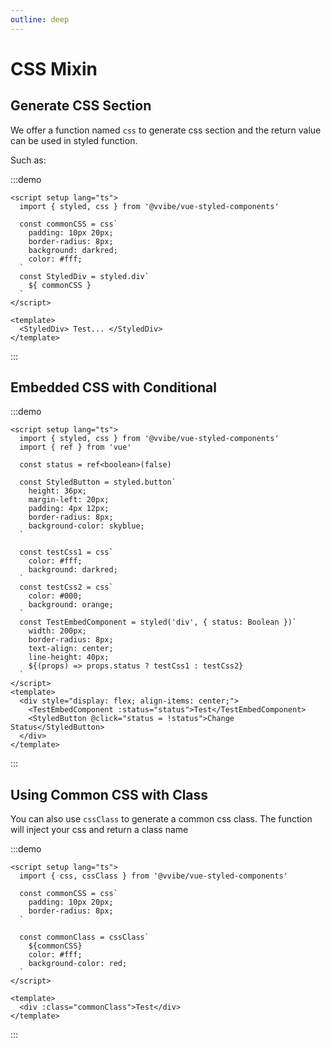 ```yaml
---
outline: deep
---
```


# CSS Mixin

## Generate CSS Section

We offer a function named `css` to generate css section and the return value can be used in styled function.

Such as:

:::demo
```vue
<script setup lang="ts">
  import { styled, css } from '@vvibe/vue-styled-components'
  
  const commonCSS = css`
    padding: 10px 20px;
    border-radius: 8px;
    background: darkred;
    color: #fff;
  `
  const StyledDiv = styled.div`
    ${ commonCSS }
  `
</script>

<template>
  <StyledDiv> Test... </StyledDiv>
</template>
```
:::

## Embedded CSS with Conditional

:::demo

```vue
<script setup lang="ts">
  import { styled, css } from '@vvibe/vue-styled-components'
  import { ref } from 'vue'

  const status = ref<boolean>(false)

  const StyledButton = styled.button`
    height: 36px;
    margin-left: 20px;
    padding: 4px 12px;
    border-radius: 8px;
    background-color: skyblue;
  `

  const testCss1 = css`
    color: #fff;
    background: darkred;
  `
  const testCss2 = css`
    color: #000;
    background: orange;
  `
  const TestEmbedComponent = styled('div', { status: Boolean })`
    width: 200px;
    border-radius: 8px;
    text-align: center;
    line-height: 40px;
    ${(props) => props.status ? testCss1 : testCss2}
  `
</script>
<template>
  <div style="display: flex; align-items: center;">
    <TestEmbedComponent :status="status">Test</TestEmbedComponent>
    <StyledButton @click="status = !status">Change Status</StyledButton>
  </div>
</template>
```
:::

## Using Common CSS with Class

You can also use `cssClass` to generate a common css class. The function will inject your css and return a class name

:::demo
```vue
<script setup lang="ts">
  import { css, cssClass } from '@vvibe/vue-styled-components'
  
  const commonCSS = css`
    padding: 10px 20px;
    border-radius: 8px;
  `

  const commonClass = cssClass`
    ${commonCSS}
    color: #fff;
    background-color: red;
  `
</script>

<template>
  <div :class="commonClass">Test</div>
</template>
```
:::
